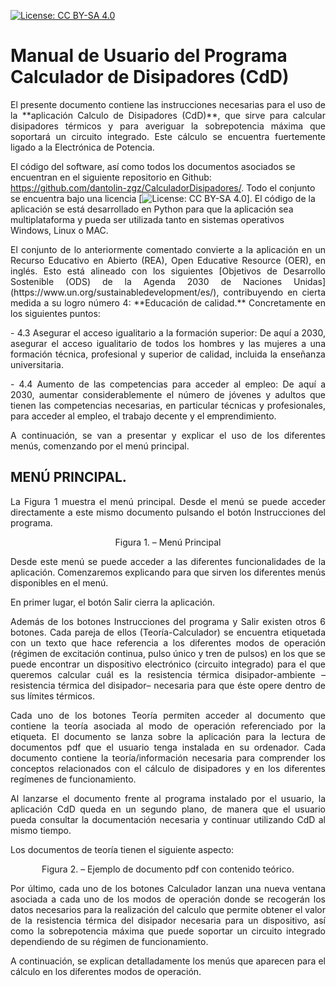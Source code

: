 [![License: CC BY-SA 4.0](https://img.shields.io/badge/License-CC%20BY--SA%204.0-lightgrey.svg)](https://creativecommons.org/licenses/by-sa/4.0/)

# Manual de Usuario del Programa Calculador de Disipadores (CdD)

<p align = "justify">El presente documento contiene las instrucciones necesarias para el uso de la **aplicación Calculo de Disipadores (CdD)**, que sirve para calcular disipadores térmicos y para averiguar la sobrepotencia máxima que soportará un circuito integrado. Este cálculo se encuentra fuertemente ligado a la Electrónica de Potencia.

El código del software, así como todos los documentos asociados se encuentran en el siguiente repositorio en Github: https://github.com/dantolin-zgz/CalculadorDisipadores/. Todo el conjunto se encuentra bajo una licencia [![License: CC BY-SA 4.0](https://img.shields.io/badge/License-CC%20BY--SA%204.0-lightgrey.svg)]. El código de la aplicación se está desarrollado en Python para que la aplicación sea multiplataforma y pueda ser utilizada tanto en sistemas operativos Windows, Linux o MAC.</p>

<p style='text-align: justify;'>El conjunto de lo anteriormente comentado convierte a la aplicación en un Recurso Educativo en Abierto (REA), Open Educative Resource (OER), en inglés. Esto está alineado con los siguientes [Objetivos de Desarrollo Sostenible (ODS) de la Agenda 2030 de Naciones Unidas](https://www.un.org/sustainabledevelopment/es/), contribuyendo en cierta medida a su logro número 4: **Educación de calidad.** Concretamente en los siguientes puntos:</p>
<p style='text-align: justify;'>- 4.3 Asegurar el acceso igualitario a la formación superior: De aquí a 2030, asegurar el acceso igualitario de todos los hombres y las mujeres a una formación técnica, profesional y superior de calidad, incluida la enseñanza universitaria.</p>
<p style='text-align: justify;'>- 4.4 Aumento de las competencias para acceder al empleo: De aquí a 2030, aumentar considerablemente el número de jóvenes y adultos que tienen las competencias necesarias, en particular técnicas y profesionales, para acceder al empleo, el trabajo decente y el emprendimiento.</p>

<p style='text-align: justify;'>A continuación, se van a presentar y explicar el uso de los diferentes menús, comenzando por el menú principal.</p>

## MENÚ PRINCIPAL.
<p style='text-align: justify;'>La Figura 1 muestra el menú principal. Desde el menú se puede acceder directamente a este mismo documento pulsando el botón Instrucciones del programa.</p>
 
<p style='text-align: center;'>Figura 1. – Menú Principal</p>

<p style='text-align: justify;'>Desde este menú se puede acceder a las diferentes funcionalidades de la aplicación. Comenzaremos explicando para que sirven los diferentes menús disponibles en el menú. 

En primer lugar, el botón Salir cierra la aplicación.</p>

<p style='text-align: justify;'>Además de los botones Instrucciones del programa y Salir existen otros 6 botones. Cada  pareja de ellos (Teoría-Calculador) se encuentra etiquetada con un texto que hace referencia a los diferentes modos de operación (régimen de excitación continua, pulso único y tren de pulsos) en los que se puede encontrar un dispositivo electrónico (circuito integrado) para el que queremos calcular cuál es la resistencia térmica disipador-ambiente –resistencia térmica del disipador– necesaria para que éste opere dentro de sus límites térmicos.</p>

<p style='text-align: justify;'>Cada uno de los botones Teoría permiten acceder al documento que contiene la teoría asociada al modo de operación referenciado por la etiqueta. El documento se lanza sobre la aplicación para la lectura de documentos pdf que el usuario tenga instalada en su ordenador. Cada documento contiene la teoría/información necesaria para comprender los conceptos relacionados con el cálculo de disipadores y en los diferentes regímenes de funcionamiento.</p>

<p style='text-align: justify;'>Al lanzarse el documento frente al programa instalado por el usuario, la aplicación CdD queda en un segundo plano, de manera que el usuario pueda consultar la documentación necesaria y continuar utilizando CdD al mismo tiempo.</p>
Los documentos de teoría tienen el siguiente aspecto:</p>
 
<p align="center"> Figura 2. – Ejemplo de documento pdf con contenido teórico.</p>

<p style='text-align: justify;'>Por último, cada uno de los botones Calculador lanzan una nueva ventana asociada a cada uno de los modos de operación donde se recogerán los datos necesarios para la realización del calculo que permite obtener el valor de la resistencia térmica del disipador necesaria para un dispositivo, así como la sobrepotencia máxima que puede soportar un circuito integrado dependiendo de su régimen de funcionamiento.</p>

<p style='text-align: justify;'>A continuación, se explican detalladamente los menús que aparecen para el cálculo en los diferentes modos de operación.</p>
